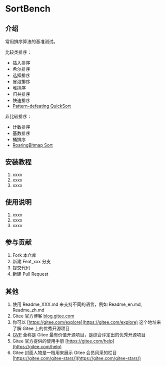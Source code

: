 # SortBench

## 介绍

常用排序算法的基准测试。

比较类排序：

+ 插入排序
+ 希尔排序
+ 选择排序
+ 冒泡排序
+ 堆排序
+ 归并排序
+ 快速排序
+ [Pattern-defeating QuickSort](https://github.com/orlp/pdqsort)

非比较排序：

+ 计数排序
+ 基数排序
+ 桶排序
+ [RoaringBitmap Sort](https://gitee.com/shines77/rbsort)

## 安装教程

1. xxxx
2. xxxx
3. xxxx

## 使用说明

1. xxxx
2. xxxx
3. xxxx

## 参与贡献

1. Fork 本仓库
2. 新建 Feat_xxx 分支
3. 提交代码
4. 新建 Pull Request

## 其他

1. 使用 Readme\_XXX.md 来支持不同的语言，例如 Readme\_en.md, Readme\_zh.md
2. Gitee 官方博客 [blog.gitee.com](https://blog.gitee.com)
3. 你可以 [https://gitee.com/explore](https://gitee.com/explore) 这个地址来了解 Gitee 上的优秀开源项目
4. [GVP](https://gitee.com/gvp) 全称是 Gitee 最有价值开源项目，是综合评定出的优秀开源项目
5. Gitee 官方提供的使用手册 [https://gitee.com/help](https://gitee.com/help)
6. Gitee 封面人物是一档用来展示 Gitee 会员风采的栏目 [https://gitee.com/gitee-stars/](https://gitee.com/gitee-stars/)
